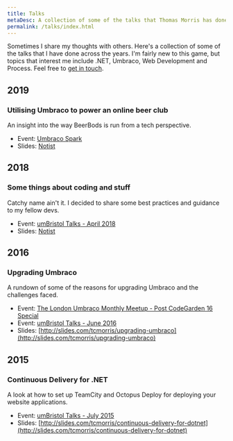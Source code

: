 ```yaml
---
title: Talks
metaDesc: A collection of some of the talks that Thomas Morris has done across the years.
permalink: /talks/index.html
---
```


Sometimes I share my thoughts with others. Here's a collection of some of the talks that I have done across the years. I'm fairly new to this game, but topics that interest me include .NET, Umbraco, Web Development and Process. Feel free to [get in touch](/about/).

## 2019

### Utilising Umbraco to power an online beer club

An insight into the way BeerBods is run from a tech perspective.

- Event: [Umbraco Spark](https://umbracospark.com/)
- Slides: [Notist](https://noti.st/tcmorris/MgBCLq/utilising-umbraco-to-power-an-online-beer-club)

## 2018

### Some things about coding and stuff

Catchy name ain't it. I decided to share some best practices and guidance to my fellow devs.

- Event: [umBristol Talks - April 2018](https://www.meetup.com/umBristol/events/249416362/)
- Slides: [Notist](https://noti.st/tcmorris/lgHV2y/some-things-about-coding-and-stuff)

## 2016

### Upgrading Umbraco

A rundown of some of the reasons for upgrading Umbraco and the challenges faced.

- Event: [The London Umbraco Monthly Meetup - Post CodeGarden 16 Special](http://www.meetup.com/The-London-Umbraco-Meetup/events/231674268/)
- Event: [umBristol Talks - June 2016](http://www.meetup.com/umBristol/events/230457961/)
- Slides: [http://slides.com/tcmorris/upgrading-umbraco](http://slides.com/tcmorris/upgrading-umbraco)

## 2015

### Continuous Delivery for .NET

A look at how to set up TeamCity and Octopus Deploy for deploying your website applications.

- Event: [umBristol Talks - July 2015](http://www.meetup.com/umBristol/events/222787016/)
- Slides: [http://slides.com/tcmorris/continuous-delivery-for-dotnet](http://slides.com/tcmorris/continuous-delivery-for-dotnet)